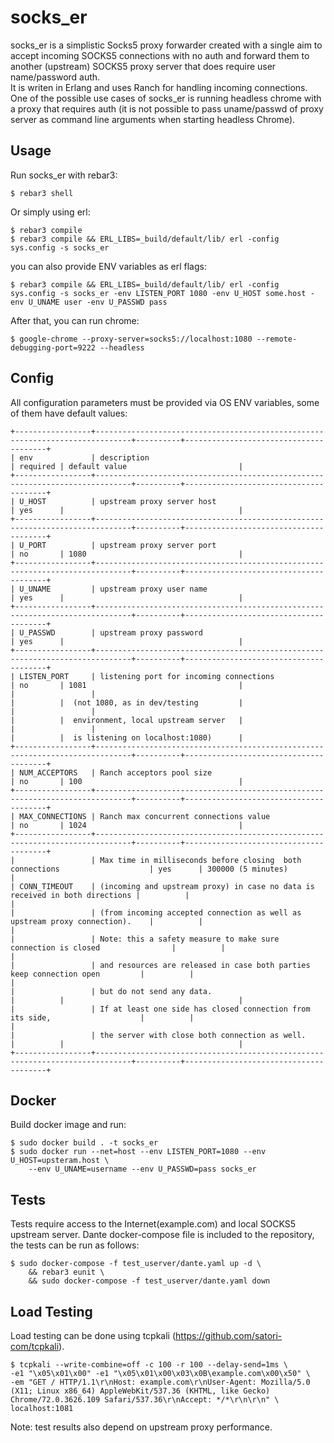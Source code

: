 socks_er
=====

socks_er is a simplistic Socks5 proxy forwarder created with a single aim to accept incoming SOCKS5 connections with no auth and forward them
to another (upstream) SOCKS5 proxy server that does require user name/password auth.  
It is writen in Erlang and uses Ranch for handling incoming connections.  
One of the possible use cases of socks_er is running headless chrome with a proxy that requires auth
(it is not possible to pass uname/passwd of proxy server as command line arguments when starting headless Chrome).


Usage
-----

Run socks_er with rebar3:

    $ rebar3 shell

Or simply using erl:

    $ rebar3 compile
    $ rebar3 compile && ERL_LIBS=_build/default/lib/ erl -config sys.config -s socks_er

you can also provide ENV variables as erl flags:
    
    $ rebar3 compile && ERL_LIBS=_build/default/lib/ erl -config sys.config -s socks_er -env LISTEN_PORT 1080 -env U_HOST some.host -env U_UNAME user -env U_PASSWD pass  

After that, you can run chrome:
    
    $ google-chrome --proxy-server=socks5://localhost:1080 --remote-debugging-port=9222 --headless


Config
-----

All configuration parameters must be provided via OS ENV variables, some of them have default values:

    +-----------------+------------------------------------------------------------------------------+----------+---------------------------------------+
    | env             | description                                                                  | required | default value                         |
    +-----------------+------------------------------------------------------------------------------+----------+---------------------------------------+
	| U_HOST          | upstream proxy server host                                                   | yes      |                                       |
	+-----------------+------------------------------------------------------------------------------+----------+---------------------------------------+
	| U_PORT          | upstream proxy server port                                                   | no       | 1080                                  |
	+-----------------+------------------------------------------------------------------------------+----------+---------------------------------------+
	| U_UNAME         | upstream proxy user name                                                     | yes      |                                       |
	+-----------------+------------------------------------------------------------------------------+----------+---------------------------------------+
	| U_PASSWD        | upstream proxy password                                                      | yes      |                                       |
	+-----------------+------------------------------------------------------------------------------+----------+---------------------------------------+
	| LISTEN_PORT     | listening port for incoming connections                                      | no       | 1081                                  |
    |                 |                                                                              |          |  (not 1080, as in dev/testing         |
    |                 |                                                                              |          |  environment, local upstream server   | 
    |                 |                                                                              |          |  is listening on localhost:1080)      |
	+-----------------+------------------------------------------------------------------------------+----------+---------------------------------------+
	| NUM_ACCEPTORS   | Ranch acceptors pool size                                                    | no       | 100                                   |
	+-----------------+------------------------------------------------------------------------------+----------+---------------------------------------+
	| MAX_CONNECTIONS | Ranch max concurrent connections value                                       | no       | 1024                                  |
	+-----------------+------------------------------------------------------------------------------+----------+---------------------------------------+
	|                 | Max time in milliseconds before closing  both connections                    | yes      | 300000 (5 minutes)                    |
	| CONN_TIMEOUT    | (incoming and upstream proxy) in case no data is received in both directions |          |                                       |
	|                 | (from incoming accepted connection as well as upstream proxy connection).    |          |                                       |
	|                 | Note: this a safety measure to make sure connection is closed                |          |                                       |
	|                 | and resources are released in case both parties keep connection open         |          |                                       |
	|                 | but do not send any data.                                                    |          |                                       |
	|                 | If at least one side has closed connection from its side,                    |          |                                       |
	|                 | the server with close both connection as well.                               |          |                                       |
	+-----------------+------------------------------------------------------------------------------+----------+---------------------------------------+

Docker
-----

Build docker image and run:

    $ sudo docker build . -t socks_er
    $ sudo docker run --net=host --env LISTEN_PORT=1080 --env U_HOST=upsteram.host \
        --env U_UNAME=username --env U_PASSWD=pass socks_er
    
Tests
----

Tests require access to the Internet(example.com) and local SOCKS5 upstream server. Dante docker-compose file is included to the repository,  
the tests can be run as follows:

    $ sudo docker-compose -f test_userver/dante.yaml up -d \
        && rebar3 eunit \
        && sudo docker-compose -f test_userver/dante.yaml down
    
Load Testing
----

Load testing can be done using tcpkali (https://github.com/satori-com/tcpkali).

    $ tcpkali --write-combine=off -c 100 -r 100 --delay-send=1ms \
    -e1 "\x05\x01\x00" -e1 "\x05\x01\x00\x03\x0B\example.com\x00\x50" \
    -em "GET / HTTP/1.1\r\nHost: example.com\r\nUser-Agent: Mozilla/5.0 (X11; Linux x86_64) AppleWebKit/537.36 (KHTML, like Gecko) Chrome/72.0.3626.109 Safari/537.36\r\nAccept: */*\r\n\r\n" \
    localhost:1081
    
Note: test results also depend on upstream proxy performance. 


